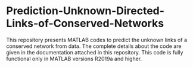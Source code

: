 # Prediction-Unknown-Directed-Links-of-Conserved-Networks
This repository presents MATLAB codes to predict the unknown links of a conserved network from data. The complete details about the code are given in the documentation attached in this repository. This code is fully functional only in MATLAB versions R2019a and higher. 
